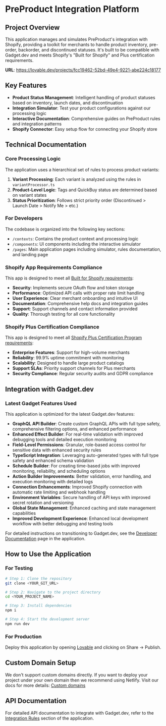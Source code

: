 
# PreProduct Integration Platform

## Project Overview

This application manages and simulates PreProduct's integration with Shopify, providing a toolkit for merchants to handle product inventory, pre-order, backorder, and discontinued statuses. It's built to be compatible with Gadget.dev and meets Shopify's "Built for Shopify" and Plus certification requirements.

**URL**: https://lovable.dev/projects/fcc19462-52bd-49e4-9221-abe224c18177

## Key Features

- **Product Status Management**: Intelligent handling of product statuses based on inventory, launch dates, and discontinuation
- **Integration Simulator**: Test your product configurations against our processing logic
- **Interactive Documentation**: Comprehensive guides on PreProduct rules and integration patterns
- **Shopify Connector**: Easy setup flow for connecting your Shopify store

## Technical Documentation

### Core Processing Logic

The application uses a hierarchical set of rules to process product variants:

1. **Variant Processing**: Each variant is analyzed using the rules in `variantProcessor.ts`
2. **Product-Level Logic**: Tags and QuickBuy status are determined based on variant states
3. **Status Prioritization**: Follows strict priority order (Discontinued > Launch Date > Notify Me > etc.)

### For Developers

The codebase is organized into the following key sections:

- `/contexts`: Contains the product context and processing logic
- `/components`: UI components including the interactive simulator
- `/pages`: Main application pages including simulator, rules documentation, and landing page

### Shopify App Requirements Compliance

This app is designed to meet all [Built for Shopify requirements](https://shopify.dev/docs/apps/launch/built-for-shopify/requirements):

- **Security**: Implements secure OAuth flow and token storage
- **Performance**: Optimized API calls with proper rate limit handling
- **User Experience**: Clear merchant onboarding and intuitive UI
- **Documentation**: Comprehensive help docs and integration guides
- **Support**: Support channels and contact information provided
- **Quality**: Thorough testing for all core functionality

### Shopify Plus Certification Compliance

This app is designed to meet all [Shopify Plus Certification Program requirements](https://help.shopify.com/en/partners/plus-certified-app-program/certification):

- **Enterprise Features**: Support for high-volume merchants
- **Reliability**: 99.9% uptime commitment with monitoring
- **Scalability**: Designed to handle large product catalogs
- **Support SLAs**: Priority support channels for Plus merchants
- **Security Compliance**: Regular security audits and GDPR compliance

## Integration with Gadget.dev

### Latest Gadget Features Used

This application is optimized for the latest Gadget.dev features:

- **GraphQL API Builder**: Create custom GraphQL APIs with full type safety, comprehensive filtering options, and enhanced performance
- **Enhanced Effect Builder**: For real-time validation with improved debugging tools and detailed execution monitoring
- **Field-Level Permissions**: Granular, role-based access control for sensitive data with enhanced security rules
- **TypeScript Integration**: Leveraging auto-generated types with full type safety and enhanced schema validation
- **Schedule Builder**: For creating time-based jobs with improved monitoring, reliability, and scheduling options
- **Action Builder Improvements**: Better validation, error handling, and execution monitoring with detailed logs
- **Connection Enhancements**: Improved Shopify connection with automatic rate limiting and webhook handling
- **Environment Variables**: Secure handling of API keys with improved secret rotation and versioning
- **Global State Management**: Enhanced caching and state management capabilities
- **Improved Development Experience**: Enhanced local development workflow with better debugging and testing tools

For detailed instructions on transitioning to Gadget.dev, see the [Developer Documentation](/documentation) page in the application.

## How to Use the Application

### For Testing

```sh
# Step 1: Clone the repository
git clone <YOUR_GIT_URL>

# Step 2: Navigate to the project directory
cd <YOUR_PROJECT_NAME>

# Step 3: Install dependencies
npm i

# Step 4: Start the development server
npm run dev
```

### For Production

Deploy this application by opening [Lovable](https://lovable.dev/projects/fcc19462-52bd-49e4-9221-abe224c18177) and clicking on Share -> Publish.

## Custom Domain Setup

We don't support custom domains directly. If you want to deploy your project under your own domain then we recommend using Netlify. Visit our docs for more details: [Custom domains](https://docs.lovable.dev/tips-tricks/custom-domain/)

## API Documentation

For detailed API documentation to integrate with Gadget.dev, refer to the [Integration Rules](/rules) section of the application.
